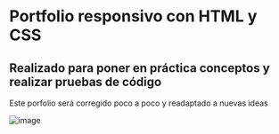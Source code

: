 # Portfolio responsivo con HTML y CSS
## Realizado para poner en práctica conceptos y realizar pruebas de código
Este porfolio será corregido poco a poco y readaptado a nuevas ideas
 
![image](https://user-images.githubusercontent.com/102561036/205487064-ea1e5c8d-f340-4e5f-844c-7115e6501fe7.png)
